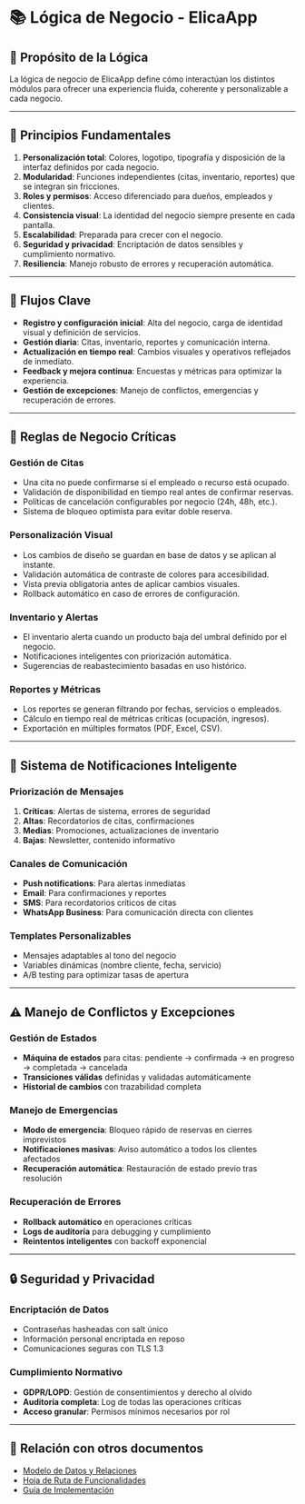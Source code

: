 # 📚 Lógica de Negocio - ElicaApp

## 🎯 Propósito de la Lógica
La lógica de negocio de ElicaApp define cómo interactúan los distintos módulos para ofrecer una experiencia fluida, coherente y personalizable a cada negocio.

---

## 🧩 Principios Fundamentales
1. **Personalización total**: Colores, logotipo, tipografía y disposición de la interfaz definidos por cada negocio.
2. **Modularidad**: Funciones independientes (citas, inventario, reportes) que se integran sin fricciones.
3. **Roles y permisos**: Acceso diferenciado para dueños, empleados y clientes.
4. **Consistencia visual**: La identidad del negocio siempre presente en cada pantalla.
5. **Escalabilidad**: Preparada para crecer con el negocio.
6. **Seguridad y privacidad**: Encriptación de datos sensibles y cumplimiento normativo.
7. **Resiliencia**: Manejo robusto de errores y recuperación automática.

---

## 🔄 Flujos Clave
- **Registro y configuración inicial**: Alta del negocio, carga de identidad visual y definición de servicios.
- **Gestión diaria**: Citas, inventario, reportes y comunicación interna.
- **Actualización en tiempo real**: Cambios visuales y operativos reflejados de inmediato.
- **Feedback y mejora continua**: Encuestas y métricas para optimizar la experiencia.
- **Gestión de excepciones**: Manejo de conflictos, emergencias y recuperación de errores.

---

## 📌 Reglas de Negocio Críticas

### **Gestión de Citas**
- Una cita no puede confirmarse si el empleado o recurso está ocupado.
- Validación de disponibilidad en tiempo real antes de confirmar reservas.
- Políticas de cancelación configurables por negocio (24h, 48h, etc.).
- Sistema de bloqueo optimista para evitar doble reserva.

### **Personalización Visual**
- Los cambios de diseño se guardan en base de datos y se aplican al instante.
- Validación automática de contraste de colores para accesibilidad.
- Vista previa obligatoria antes de aplicar cambios visuales.
- Rollback automático en caso de errores de configuración.

### **Inventario y Alertas**
- El inventario alerta cuando un producto baja del umbral definido por el negocio.
- Notificaciones inteligentes con priorización automática.
- Sugerencias de reabastecimiento basadas en uso histórico.

### **Reportes y Métricas**
- Los reportes se generan filtrando por fechas, servicios o empleados.
- Cálculo en tiempo real de métricas críticas (ocupación, ingresos).
- Exportación en múltiples formatos (PDF, Excel, CSV).

---

## 🚨 Sistema de Notificaciones Inteligente

### **Priorización de Mensajes**
1. **Críticas**: Alertas de sistema, errores de seguridad
2. **Altas**: Recordatorios de citas, confirmaciones
3. **Medias**: Promociones, actualizaciones de inventario
4. **Bajas**: Newsletter, contenido informativo

### **Canales de Comunicación**
- **Push notifications**: Para alertas inmediatas
- **Email**: Para confirmaciones y reportes
- **SMS**: Para recordatorios críticos de citas
- **WhatsApp Business**: Para comunicación directa con clientes

### **Templates Personalizables**
- Mensajes adaptables al tono del negocio
- Variables dinámicas (nombre cliente, fecha, servicio)
- A/B testing para optimizar tasas de apertura

---

## ⚠️ Manejo de Conflictos y Excepciones

### **Gestión de Estados**
- **Máquina de estados** para citas: pendiente → confirmada → en progreso → completada → cancelada
- **Transiciones válidas** definidas y validadas automáticamente
- **Historial de cambios** con trazabilidad completa

### **Manejo de Emergencias**
- **Modo de emergencia**: Bloqueo rápido de reservas en cierres imprevistos
- **Notificaciones masivas**: Aviso automático a todos los clientes afectados
- **Recuperación automática**: Restauración de estado previo tras resolución

### **Recuperación de Errores**
- **Rollback automático** en operaciones críticas
- **Logs de auditoría** para debugging y cumplimiento
- **Reintentos inteligentes** con backoff exponencial

---

## 🔒 Seguridad y Privacidad

### **Encriptación de Datos**
- Contraseñas hasheadas con salt único
- Información personal encriptada en reposo
- Comunicaciones seguras con TLS 1.3

### **Cumplimiento Normativo**
- **GDPR/LOPD**: Gestión de consentimientos y derecho al olvido
- **Auditoría completa**: Log de todas las operaciones críticas
- **Acceso granular**: Permisos mínimos necesarios por rol

---

## 📂 Relación con otros documentos
- [Modelo de Datos y Relaciones](MODELO_DATOS.md)
- [Hoja de Ruta de Funcionalidades](ROADMAP.md)
- [Guía de Implementación](../guia_de_implementacion/RutadeImplementación.md)

